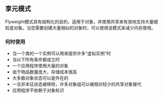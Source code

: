 ## 享元模式

Flyweight模式具有结构化的目的，适用于对象，并使用共享来有效地支持大量细粒度对象。当您需要创建大量相似的对象时，可以使用该模式来减少内存使用。

### 何时使用

* 当一个类的一个实例可以用来提供许多“虚拟实例”时
* 当以下所有条件都成立时
 * 一个应用程序使用大量的对象
 * 由于物品数量庞大，存储成本很高
 * 大多数对象状态可以是外在的
 * 一旦非本征状态被移除，许多对象组可以被相对较少的共享对象替代
 * 应用程序不依赖于对象标识